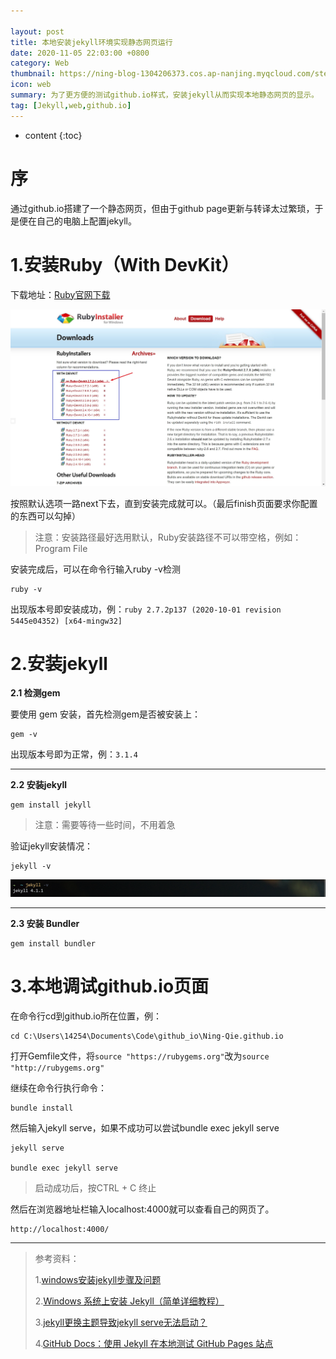 ```yaml
---

layout: post
title: 本地安装jekyll环境实现静态网页运行
date: 2020-11-05 22:03:00 +0800
category: Web
thumbnail: https://ning-blog-1304206373.cos.ap-nanjing.myqcloud.com/stephanie-harlacher-jMGnXrHYDv0-unsplash.jpg
icon: web
summary: 为了更方便的测试github.io样式，安装jekyll从而实现本地静态网页的显示。
tag: [Jekyll,web,github.io]
---
```


* content
{:toc}

# 序

通过github.io搭建了一个静态网页，但由于github page更新与转译太过繁琐，于是便在自己的电脑上配置jekyll。



# 1.安装Ruby（With DevKit）

下载地址：<a href="https://rubyinstaller.org/downloads/" target="_blank">Ruby官网下载</a>

![image.png](https://raw.githubusercontent.com/Ning-Qie/Ning-Qie.github.io/master/ning_file/image/Snipaste_2020-11-05_22-15-36.jpg)

按照默认选项一路next下去，直到安装完成就可以。（最后finish页面要求你配置的东西可以勾掉）

> 注意：安装路径最好选用默认，Ruby安装路径不可以带空格，例如：Program File

安装完成后，可以在命令行输入ruby -v检测

```
ruby -v
```

出现版本号即安装成功，例：`ruby 2.7.2p137 (2020-10-01 revision 5445e04352) [x64-mingw32]`



# 2.安装jekyll



**2.1 检测gem**

要使用 gem 安装，首先检测gem是否被安装上：

```
gem -v
```

出现版本号即为正常，例：`3.1.4`



---

**2.2 安装jekyll** 

```
gem install jekyll
```

> 注意：需要等待一些时间，不用着急

验证jekyll安装情况：

```
jekyll -v
```

![](https://raw.githubusercontent.com/Ning-Qie/github_image/master/images/20201108133709.png)



---

**2.3 安装 Bundler**

```
gem install bundler 
```



# 3.本地调试github.io页面

在命令行cd到github.io所在位置，例：

```
cd C:\Users\14254\Documents\Code\github_io\Ning-Qie.github.io
```



打开Gemfile文件，将`source "https://rubygems.org"`改为`source "http://rubygems.org"`



继续在命令行执行命令：

```
bundle install
```



然后输入jekyll serve，如果不成功可以尝试bundle exec jekyll serve

```
jekyll serve

bundle exec jekyll serve
```

>  启动成功后，按CTRL + C 终止



然后在浏览器地址栏输入localhost:4000就可以查看自己的网页了。

```
http://localhost:4000/
```



---

> 参考资料：
>
> 1.<a href='https://blog.csdn.net/mouday/article/details/79300135'>windows安装jekyll步骤及问题</a>
>
> 2.<a href='https://www.cnblogs.com/pergrand/p/12875597.html'>Windows 系统上安装 Jekyll（简单详细教程）</a>
>
> 3.<a href='http://www.caotama.com/79399.html'>jekyll更换主题导致jekyll serve无法启动？</a>
>
> 4.<a href='https://docs.github.com/cn/free-pro-team@latest/github/working-with-github-pages/testing-your-github-pages-site-locally-with-jekyll'>GitHub Docs：使用 Jekyll 在本地测试 GitHub Pages 站点</a>

